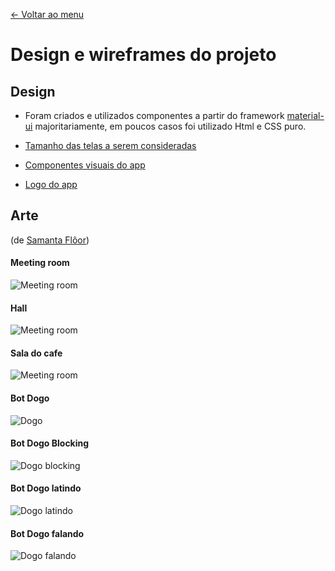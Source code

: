 [<- Voltar ao menu](README.md)

# Design e wireframes do projeto

## Design

- Foram criados e utilizados componentes a partir do framework [material-ui](https://material-ui.com/) majoritariamente, em poucos casos foi utilizado Html e CSS puro.

- [Tamanho das telas a serem consideradas](https://www.figma.com/file/IbrhmOXkLLBB37PmNGmyzc/TCC-Room?node-id=0%3A1)


- [Componentes visuais do app](https://www.figma.com/file/IbrhmOXkLLBB37PmNGmyzc/TCC-Room?node-id=20%3A42)

- [Logo do app](https://www.figma.com/file/IbrhmOXkLLBB37PmNGmyzc/TCC-Room?node-id=87%3A199)

## Arte
(de [Samanta Flôor](https://www.samantafloor.com.br/))

#### Meeting room
![Meeting room](.gitbook/assets/meeting-room.jpg)

#### Hall
![Meeting room](.gitbook/assets/hall-example.jpg)

#### Sala do cafe
![Meeting room](.gitbook/assets/sala-cafe.jpg)

#### Bot Dogo
![Dogo](.gitbook/assets/dogo.jpg)

#### Bot Dogo Blocking
![Dogo blocking](.gitbook/assets/dogo-unauthorized.gif)

#### Bot Dogo latindo
![Dogo latindo](.gitbook/assets/dogo-barking.gif)

#### Bot Dogo falando
![Dogo falando](.gitbook/assets/dogo-talking.jpg)
